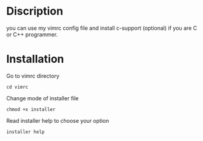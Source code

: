 # Discription
you can use my vimrc config file and install c-support (optional) if you are C or C++ programmer.

# Installation
Go to vimrc directory 
```
cd vimrc
```
Change mode of installer file
```
chmod +x installer
```
Read installer help to choose your option 
```
installer help
```
